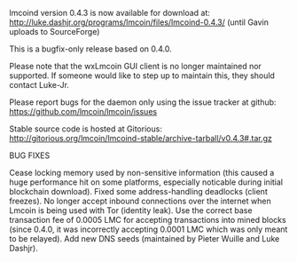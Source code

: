 lmcoind version 0.4.3 is now available for download at:
http://luke.dashjr.org/programs/lmcoin/files/lmcoind-0.4.3/ (until Gavin uploads to SourceForge)

This is a bugfix-only release based on 0.4.0.

Please note that the wxLmcoin GUI client is no longer maintained nor supported. If someone would like to step up to maintain this, they should contact Luke-Jr.

Please report bugs for the daemon only using the issue tracker at github:
https://github.com/lmcoin/lmcoin/issues

Stable source code is hosted at Gitorious:
http://gitorious.org/lmcoin/lmcoind-stable/archive-tarball/v0.4.3#.tar.gz

BUG FIXES

Cease locking memory used by non-sensitive information (this caused a huge performance hit on some platforms, especially noticable during initial blockchain download).
Fixed some address-handling deadlocks (client freezes).
No longer accept inbound connections over the internet when Lmcoin is being used with Tor (identity leak).
Use the correct base transaction fee of 0.0005 LMC for accepting transactions into mined blocks (since 0.4.0, it was incorrectly accepting 0.0001 LMC which was only meant to be relayed).
Add new DNS seeds (maintained by Pieter Wuille and Luke Dashjr).

